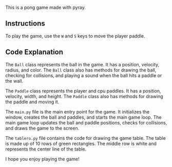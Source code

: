 This is a pong game made with pyray.

## Instructions

To play the game, use the `W` and `S` keys to move the player paddle.

## Code Explanation

The `Ball` class represents the ball in the game. It has a position, velocity, radius, and color. The `Ball` class also has methods for drawing the ball, checking for collisions, and playing a sound when the ball hits a paddle or the wall.

The `Paddle` class represents the player and cpu paddles. It has a position, velocity, width, and height. The `Paddle` class also has methods for drawing the paddle and moving it.

The `main.py` file is the main entry point for the game. It initializes the window, creates the ball and paddles, and starts the main game loop. The main game loop updates the ball and paddle positions, checks for collisions, and draws the game to the screen.

The `tablero.py` file contains the code for drawing the game table. The table is made up of 10 rows of green rectangles. The middle row is white and represents the center line of the table.

I hope you enjoy playing the game!